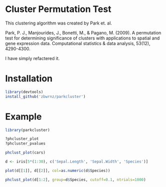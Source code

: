 # Cluster Permutation Test

This clustering algorithm was created by Park et. al.

Park, P. J., Manjourides, J., Bonetti, M., & Pagano, M. (2009). A permutation test for determining significance of clusters with applications to spatial and gene expression data. Computational statistics & data analysis, 53(12), 4290-4300.  

I have simply refactered it.

# Installation

```R
library(devtools)
install_github('zbwrnz/parkcluster')
```

# Example
```R
library(parkcluster)

?phcluster_plot
?phcluster_pvalues

phclust_plot(cars)

d <- iris[5*(1:30), c('Sepal.Length', 'Sepal.Width', 'Species')]

plot(d[[1]], d[[2]], col=as.numeric(d$Species))

phclust_plot(d[1:2], group=d$Species, cutoff=0.1, ntrials=1000)
```
